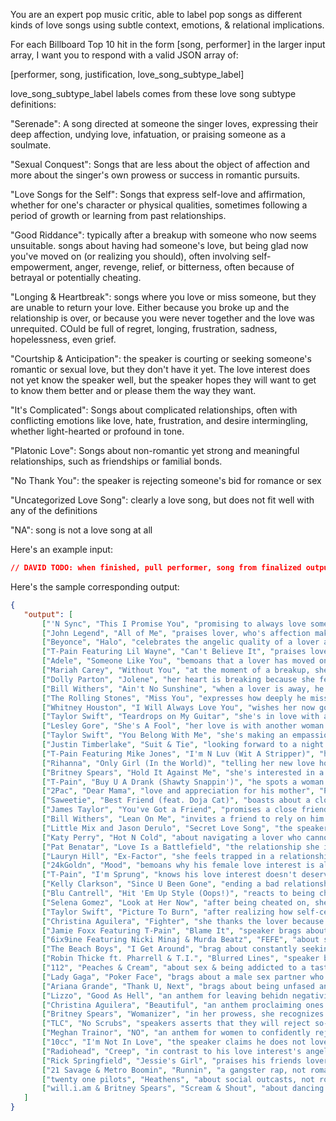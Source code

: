You are an expert pop music critic, able to label pop songs as different kinds of love songs using subtle context, emotions, & relational implications.

For each Billboard Top 10 hit in the form [song, performer] in the larger input array, I want you to respond with a valid JSON array of:

[performer, song, justification, love_song_subtype_label]

love_song_subtype_label labels comes from these love song subtype definitions:

"Serenade": A song directed at someone the singer loves, expressing their deep affection, undying love, infatuation, or praising someone as a soulmate.

"Sexual Conquest": Songs that are less about the object of affection and more about the singer's own prowess or success in romantic pursuits.

"Love Songs for the Self": Songs that express self-love and affirmation, whether for one's character or physical qualities, sometimes following a period of growth or learning from past relationships.

"Good Riddance": typically after a breakup with someone who now seems unsuitable. songs about having had someone's love, but being glad now you've moved on (or realizing you should), often involving self-empowerment, anger, revenge, relief, or bitterness, often because of betrayal or potentially cheating.

"Longing & Heartbreak": songs where you love or miss someone, but they are unable to return your love. Either because you broke up and the relationship is over, or because you were never together and the love was unrequited. COuld be full of regret, longing, frustration, sadness, hopelessness, even grief.

"Courtship & Anticipation": the speaker is courting or seeking someone's romantic or sexual love, but they don't have it yet. The love interest does not yet know the speaker well, but the speaker hopes they will want to get to know them better and or please them the way they want.

"It's Complicated": Songs about complicated relationships, often with conflicting emotions like love, hate, frustration, and desire intermingling, whether light-hearted or profound in tone.

"Platonic Love": Songs about non-romantic yet strong and meaningful relationships, such as friendships or familial bonds.

"No Thank You": the speaker is rejecting someone's bid for romance or sex

"Uncategorized Love Song": clearly a love song, but does not fit well with any of the definitions

"NA": song is not a love song at all

Here's an example input:

```json
// DAVID TODO: when finished, pull performer, song from finalized output below
```

Here's the sample corresponding output:

```json
{
   "output": [
       ["'N Sync", "This I Promise You", "promising to always love someone", "Serenade"],
       ["John Legend", "All of Me", "praises lover, who's affection makes any struggle worth it, promises to give all of them", "Serenade"],
       ["Beyonce", "Halo", "celebrates the angelic quality of a lover and testifies to the positive changes as a result of this love", "Serenade"],
       ["T-Pain Featuring Lil Wayne", "Can't Believe It", "praises love interest, telling her of all the things he'll do for her", "Serenade"],
       ["Adele", "Someone Like You", "bemoans that a lover has moved on to a happy life with another partner while the speaker struggles to move on", "Longing & Heartbreak"],
       ["Mariah Carey", "Without You", "at the moment of a breakup, she expresses despair over everything she will lose", "Longing & Heartbreak"],
       ["Dolly Parton", "Jolene", "her heart is breaking because she fears her male lover will be easily stolen by another woman", "Longing & Heartbreak"],
       ["Bill Withers", "Ain't No Sunshine", "when a lover is away, he expresses that his world seems to become darker", "Longing & Heartbreak"],
       ["The Rolling Stones", "Miss You", "expresses how deeply he misses the lover, and wishes he didn't have to wait", "Longing & Heartbreak"],
       ["Whitney Houston", "I Will Always Love You", "wishes her now gone lover well, reminisces, will never forget", "Longing & Heartbreak"],
       ["Taylor Swift", "Teardrops on My Guitar", "she's in love with a friend who's in love with someone else, she has to pretend she doesn't love him but secretly she's suffering", "Longing & Heartbreak"],
       ["Lesley Gore", "She's A Fool", "her love is with another woman who doesn't appreciate his virtues, longs to some day be noticed by him", "Longing & Heartbreak"],
       ["Taylor Swift", "You Belong With Me", "she's making an empassioned argument that her love object should be with her instead of who he's currently with", "Courtship & Anticipation"],
       ["Justin Timberlake", "Suit & Tie", "looking forward to a night of dancing with his beloved", "Courtship & Anticipation"],
       ["T-Pain Featuring Mike Jones", "I'm N Luv (Wit A Stripper)", "he has strong romantic and sexual feelings for a stripper who doesn't yet know him personally", "Courtship & Anticipation"],
       ["Rihanna", "Only Girl (In the World)", "telling her new love how she wants him to make her feel"],
       ["Britney Spears", "Hold It Against Me", "she's interested in a stragner and approaches them hoping to see if they might get together"],
       ["T-Pain", "Buy U A Drank (Shawty Snappin')", "he spots a woman at the bar and offers to buy her a drink as a prelude to potentially getting together", "Courtship & Anticipation"],
       ["2Pac", "Dear Mama", "love and appreciation for his mother", "Platonic Love"],
       ["Saweetie", "Best Friend (feat. Doja Cat)", "boasts about a close friend who is succesful and strong", "Platonic Love"],
       ["James Taylor", "You've Got a Friend", "promises a close friend they'll be there thick and thin", "Platonic Love"],
       ["Bill Withers", "Lean On Me", "invites a friend to rely on him when they are struggling, as everyone needs platonic support at times", "Platonic Love"],
       ["Little Mix and Jason Derulo", "Secret Love Song", "the speakers long to be united with their lover in public, but must remain in secret", "It's Complicated"],
       ["Katy Perry", "Hot N Cold", "about navigating a lover who cannot make up their mind and is inconsistent", "It's Complicated"],
       ["Pat Benatar", "Love Is a Battlefield", "the relationship she is in alternates between being loving and painful and she doesn't feel like she can leave", "It's Complicated"],
       ["Lauryn Hill", "Ex-Factor", "she feels trapped in a relationship where she feels she's giving more than she's recieving, but whenever she tries to leave, she can't", "It's Complicated"],
       ["24kGoldn", "Mood", "bemoans why his female love interest is always difficult, moody, and inconsistent", "It's Complicated"],
       ["T-Pain", "I'm Sprung", "knows his love interest doesn't deserve him, yet he can't stay away, he vascilates between feelings of deep love and wanting to get away as fast as possible", "It's Complicated"],
       ["Kelly Clarkson", "Since U Been Gone", "ending a bad relationship leaves her feeling better and more in control", "Good Riddance"],
       ["Blu Cantrell", "Hit 'Em Up Style (Oops!)", "reacts to being cheated on by gleefully spending her ex-lover's money, as an act or revents", "Good Riddance"],
       ["Selena Gomez", "Look at Her Now", "after being cheated on, she has now moved on and is better than ever", "Good Riddance"],
       ["Taylor Swift", "Picture To Burn", "after realizing how self-centered and unsuitable her ex-lover is, she vents about all of his negative qualities", "Good Riddance"],
       ["Christina Aguilera", "Fighter", "she thanks the lover because his abuse actually ended up making her stronger and wiser", "Good Riddance"],
       ["Jamie Foxx Featuring T-Pain", "Blame It", "speaker brags about his sexual power & alure, confident his love interest will want to hook up with him", "Sexual Conquest"],
       ["6ix9ine Featuring Nicki Minaj & Murda Beatz", "FEFE", "about sexual prowess with many sexual references", "Sexual Conquest"],
       ["The Beach Boys", "I Get Around", "brag about constantly seeking out new women and never being rejected", "Sexual Conquest"],
       ["Robin Thicke ft. Pharrell & T.I.", "Blurred Lines", "speaker brags about being about to 'get nasty' with a good girl who he claims wants sex", "Sexual Conquest"],
       ["112", "Peaches & Cream", "about sex & being addicted to a tasty woman", "Sexual Conquest"],
       ["Lady Gaga", "Poker Face", "brags about a male sex partner who does not know she is sleeping with a women as well", "Sexual Conquest"],
       ["Ariana Grande", "Thank U, Next", "brags about being unfased and even improved by past relationships ending, and in fact is now thriving in life", "Love Song for the Self"],
       ["Lizzo", "Good As Hell", "an anthem for leaving behidn negativity or men who don't love you anymore, and instead enjoying who you are with pride", "Love Song for the Self"],
       ["Christina Aguilera", "Beautiful", "an anthem proclaiming ones beauty, even in the face of deragatory words or spiteful ex-lovers", "Love Song for the Self"],
       ["Britney Spears", "Womanizer", "in her prowess, she recognizes a womanizer and rejects his advances", "No Thank You"],
       ["TLC", "No Scrubs", "speakers asserts that they will reject so-called scrubs because she wants a higher quality man", "No Thank You"],
       ["Meghan Trainor", "NO", "an anthem for women to confidently reject unwanted male advances, because the men aren't needed for the women to be in the zone", "No Thank You"],
       ["10cc", "I'm Not In Love", "the speaker claims he does not love her, but the subtext is that he actually really does, which does not cleanly fit as a Serenade, Longing & Hearbreak, or even It's Complicated", "Uncategorized Love Song"],
       ["Radiohead", "Creep", "in contrast to his love interest's angelic nature, he feels ugly and invisible, and hates on himself, which does not fit in Longing & Hearbreak or even Good Riddance", "Uncategorized Love Song"],
       ["Rick Springfield", "Jessie's Girl", "praises his friends lover and expresses he's confused she isn't into him too, and he's jealous: themes to unusual to fit into the given love song subtypes.", "Uncategorized Love Song"],
       ["21 Savage & Metro Boomin", "Runnin", "a gangster rap, not romance", "NA"],
       ["twenty one pilots", "Heathens", "about social outcasts, not romance", "NA"],
       ["will.i.am & Britney Spears", "Scream & Shout", "about dancing in the club, with no real elements of romance directed toward a specific love interest", "NA"]
   ]
}
```
